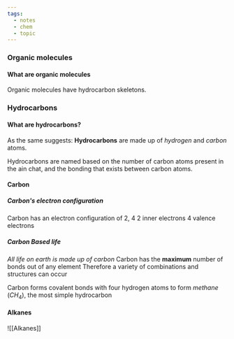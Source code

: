 ```yaml
---
tags:
  - notes
  - chem
  - topic
---
```


### Organic molecules
#### What are organic molecules
Organic molecules have hydrocarbon skeletons. 
### Hydrocarbons
#### What are hydrocarbons?
As the same suggests:
**Hydrocarbons** are made up of *hydrogen* and *carbon* atoms. 

Hydrocarbons are named based on the number of carbon atoms present in the ain chat, and the bonding that exists between carbon atoms. 
#### Carbon
##### Carbon's electron configuration
Carbon has an electron configuration of 2, 4
	2 inner electrons
	4 valence electrons
##### Carbon Based life
*All life on earth is made up of carbon*
Carbon has the **maximum** number of bonds out of any element
	Therefore a variety of combinations and structures can occur



Carbon forms covalent bonds with four hydrogen atoms to form *methane* ($CH_4$), the most simple hydrocarbon


#### Alkanes
![[Alkanes]]

